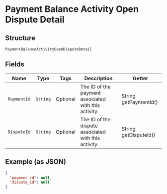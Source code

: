 
# Payment Balance Activity Open Dispute Detail

## Structure

`PaymentBalanceActivityOpenDisputeDetail`

## Fields

| Name | Type | Tags | Description | Getter |
|  --- | --- | --- | --- | --- |
| `PaymentId` | `String` | Optional | The ID of the payment associated with this activity. | String getPaymentId() |
| `DisputeId` | `String` | Optional | The ID of the dispute associated with this activity. | String getDisputeId() |

## Example (as JSON)

```json
{
  "payment_id": null,
  "dispute_id": null
}
```

